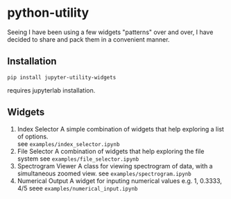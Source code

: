# python-utility

Seeing I have been using a few widgets "patterns" over and over, I have decided to share and pack them in a convenient manner.

## Installation

`pip install jupyter-utility-widgets`

requires jupyterlab installation.

## Widgets

1. Index Selector
    A simple combination of widgets that help exploring a list of options.  
    see `examples/index_selector.ipynb`
2. File Selector
    A combination of widgets that help exploring the file system
    see `examples/file_selector.ipynb`
3. Spectrogram Viewer
    A class for viewing spectrogram of data, with a simultaneous zoomed view.
    see `examples/spectrogram.ipynb`
4. Numerical Output
    A widget for inputing numerical values e.g. 1, 0.3333, 4/5
    seee `examples/numerical_input.ipynb`

